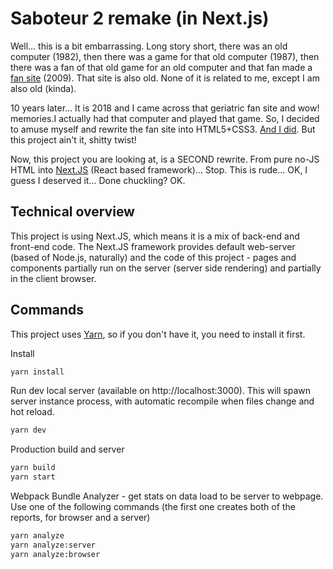 # Saboteur 2 remake (in Next.js) #

Well... this is a bit embarrassing. Long story short, there was an old computer
(1982), then there was a game for that old computer (1987), then there was a fan
of that old game for an old computer and that fan made a [fan site][orig]
(2009). That site is also old. None of it is related to me, except I am also old
(kinda).

10 years later... It is 2018 and I came across that geriatric fan site and wow!
memories.I actually had that computer and played that game. So, I decided to
amuse myself and rewrite the fan site into HTML5+CSS3. [And I did][rm1]. But
this project ain't it, shitty twist!

Now, this project you are looking at, is a SECOND rewrite. From pure no-JS HTML
into [Next.JS][nextjs] (React based framework)... Stop. This is rude... OK, I
guess I deserved it... Done chuckling? OK.

## Technical overview ##

This project is using Next.JS, which means it is a mix of back-end and front-end
code. The Next.JS framework provides default web-server (based of Node.js,
naturally) and the code of this project - pages and components partially run
on the server (server side rendering) and partially in the client browser.

## Commands ##

This project uses [Yarn][yarn], so if you don't have it, you need to install it
first.

Install

```bash
yarn install
```

Run dev local server (available on http://localhost:3000). This will spawn
server instance process, with automatic recompile when files
change and hot reload.

```bash
yarn dev
```

Production build and server

```bash
yarn build
yarn start
```

Webpack Bundle Analyzer - get stats on data load to be server to webpage.
Use one of the following commands (the first one creates both of  the  reports,
for browser and a server)

```bash
yarn analyze
yarn analyze:server
yarn analyze:browser
```

[orig]: http://www.saboteur2.ru
[rm1]: https://bitbucket.org/GlebVarenov/saboteur2_remake#readme
[nextjs]: https://nextjs.org/
[yarn]: https://yarnpkg.com/en/